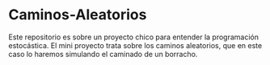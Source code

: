 # Caminos-Aleatorios
Este repositorio es sobre un proyecto chico para entender la programación estocástica. El mini proyecto trata sobre los caminos aleatorios, que en este caso lo haremos simulando el caminado de un borracho.
